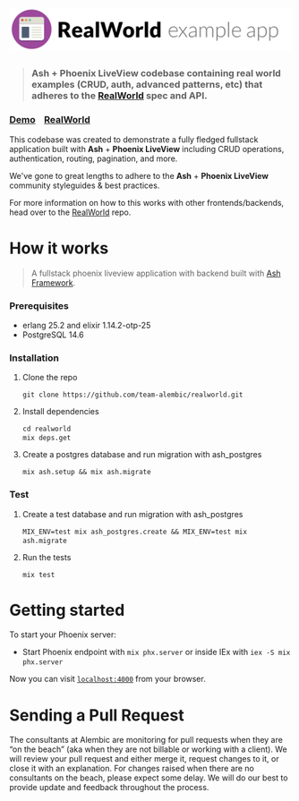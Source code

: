 # ![RealWorld Example App](logo.png)

> ### Ash + Phoenix LiveView codebase containing real world examples (CRUD, auth, advanced patterns, etc) that adheres to the [RealWorld](https://github.com/gothinkster/realworld) spec and API.


### [Demo](https://realworld-ash.fly.dev/)&nbsp;&nbsp;&nbsp;&nbsp;[RealWorld](https://github.com/gothinkster/realworld)


This codebase was created to demonstrate a fully fledged fullstack application built with **Ash** + **Phoenix LiveView** including CRUD operations, authentication, routing, pagination, and more.

We've gone to great lengths to adhere to the **Ash** + **Phoenix LiveView** community styleguides & best practices.

For more information on how to this works with other frontends/backends, head over to the [RealWorld](https://github.com/gothinkster/realworld) repo.


# How it works

> A fullstack phoenix liveview application with backend built with [Ash Framework](https://ash-hq.org/).

### Prerequisites

* erlang 25.2 and elixir 1.14.2-otp-25
* PostgreSQL 14.6

### Installation

1. Clone the repo
   ```
   git clone https://github.com/team-alembic/realworld.git
   ```
2. Install dependencies
   ```
   cd realworld
   mix deps.get
   ```
3. Create a postgres database and run migration with ash_postgres
   ```
   mix ash.setup && mix ash.migrate
   ```

### Test
1. Create a test database and run migration with ash_postgres
   ```
   MIX_ENV=test mix ash_postgres.create && MIX_ENV=test mix ash.migrate
   ```

2. Run the tests
   ```
   mix test
   ```

# Getting started

To start your Phoenix server:

  * Start Phoenix endpoint with `mix phx.server` or inside IEx with `iex -S mix phx.server`

Now you can visit [`localhost:4000`](http://localhost:4000) from your browser.

# Sending a Pull Request
The consultants at Alembic are monitoring for pull requests when they are “on the beach” (aka when they are not billable or working with a client). We will review your pull request and either merge it, request changes to it, or close it with an explanation. For changes raised when there are no consultants on the beach, please expect some delay. We will do our best to provide update and feedback throughout the process.
